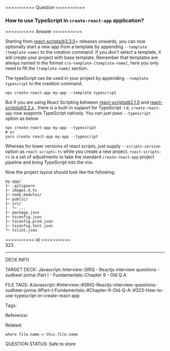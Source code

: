 ========== Question ==========  

### How to use TypeScript in `create-react-app` application?  

========== Answer ==========  

Starting from react-scripts@3.3.0+ releases onwards, you can now optionally start a new app from a template by appending `--template [template-name]` to the creation command. If you don't select a template, it will create your project with base template. Remember that templates are always named in the format `cra-template-[template-name]`, here you only need to fill the `[template-name]` section.

The typeScript can be used in your project by appending `--template typescript` to the creation command.

<!-- codeblock-start -->
<pre><code class="hljs language-bash">npx create-react-app my-app --template typescript
</code></pre>
<!-- codeblock-end -->

But if you are using React Scripting between react-scripts@2.1.0 and react-scripts@3.2.x , there is a built-in support for TypeScript. i.e, `create-react-app` now supports TypeScript natively. You can just pass `--typescript` option as below

<!-- codeblock-start -->
<pre><code class="hljs language-bash">npx create-react-app my-app --typescript
<span class="hljs-comment"># or</span>
yarn create react-app my-app --typescript
</code></pre>
<!-- codeblock-end -->

Whereas for lower versions of react scripts, just supply `--scripts-version` option as `react-scripts-ts` while you create a new project. `react-scripts-ts` is a set of adjustments to take the standard `create-react-app` project pipeline and bring TypeScript into the mix.

Now the project layout should look like the following:

<!-- codeblock-start -->
<pre><code>my-app/
├─ .gitignore
├─ images.d.ts
├─ node_modules/
├─ public/
├─ src/
│  └─ ...
├─ package.json
├─ tsconfig.json
├─ tsconfig.prod.json
├─ tsconfig.test.json
└─ tslint.json
</code></pre>
<!-- codeblock-end -->

========== Id ==========  
323

---

DECK INFO

TARGET DECK: Javascript::Interview::SRIQ - Reactjs interview questions - sudheer jonna::Part I - Fundamentals::Chapter 9 - Old Q A

FILE TAGS: #Javascript::#Interview::#SRIQ-Reactjs-interview-questions-sudheer-jonna::#Part-I-Fundamentals::#Chapter-9-Old-Q-A::#323-How-to-use-typescript-in-create-react-app

Tags:

Reference:

Related:

```dataview
where file.name = this.file.name
```
QUESTION STATUS: Safe to store
